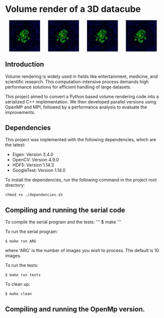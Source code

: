# Volume render of a 3D datacube

<div style="display: flex; justify-content: space-around;">
  <img src="Serial/images/volumerender0.png" alt="Volume Render 0" width="20%" />
  <img src="Serial/images/volumerender0.png" alt="Volume Render 2" width="20%" />
  <img src="Serial/images/volumerender0.png" alt="Volume Render 4" width="20%" />
  <img src="Serial/images/volumerender0.png" alt="Volume Render 6" width="20%" />
</div>

## Introduction
Volume rendering is widely used in fields like entertainment, medicine, and scientific research. This computation-intensive process demands high performance solutions for efficient handling of large datasets.

This project aimed to convert a Python based volume rendering code into a serialized C++ implementation. We then developed parallel versions using OpenMP and MPI, followed by a performance analysis to evaluate the improvements.

## Dependencies
This project was implemented with the following dependencies, which are the latest:
- Eigen: Version 3.4.0
- OpenCV: Version 4.9.0
- HDF5: Version 1.14.3
- GoogleTest: Version 1.14.0

To install the dependencies, run the following command in the project root directory:
```
chmod +x ./dependencies.sh
```

## Compiling and running the serial code
To compile the serial program and the tests:
'''
$ make 
'''

To run the serial program:
```
$ make run ARG
```
where 'ARG' is the number of images you wish to process. The default is 10 images.

To run the tests:
```
$ make run tests
```

To clean up:
```
$ make clean
```

## Compiling and running the OpenMp version.




